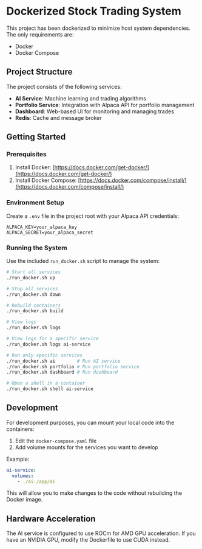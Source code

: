 # Dockerized Stock Trading System

This project has been dockerized to minimize host system dependencies. The only requirements are:

- Docker
- Docker Compose

## Project Structure

The project consists of the following services:

- **AI Service**: Machine learning and trading algorithms
- **Portfolio Service**: Integration with Alpaca API for portfolio management
- **Dashboard**: Web-based UI for monitoring and managing trades
- **Redis**: Cache and message broker

## Getting Started

### Prerequisites

1. Install Docker: [https://docs.docker.com/get-docker/](https://docs.docker.com/get-docker/)
2. Install Docker Compose: [https://docs.docker.com/compose/install/](https://docs.docker.com/compose/install/)

### Environment Setup

Create a `.env` file in the project root with your Alpaca API credentials:

```
ALPACA_KEY=your_alpaca_key
ALPACA_SECRET=your_alpaca_secret
```

### Running the System

Use the included `run_docker.sh` script to manage the system:

```bash
# Start all services
./run_docker.sh up

# Stop all services
./run_docker.sh down

# Rebuild containers
./run_docker.sh build

# View logs
./run_docker.sh logs

# View logs for a specific service
./run_docker.sh logs ai-service

# Run only specific services
./run_docker.sh ai        # Run AI service
./run_docker.sh portfolio # Run portfolio service
./run_docker.sh dashboard # Run dashboard

# Open a shell in a container
./run_docker.sh shell ai-service
```

## Development

For development purposes, you can mount your local code into the containers:

1. Edit the `docker-compose.yaml` file
2. Add volume mounts for the services you want to develop

Example:
```yaml
ai-service:
  volumes:
    - ./ai:/app/ai
```

This will allow you to make changes to the code without rebuilding the Docker image.

## Hardware Acceleration

The AI service is configured to use ROCm for AMD GPU acceleration. If you have an NVIDIA GPU, modify the Dockerfile to use CUDA instead.
